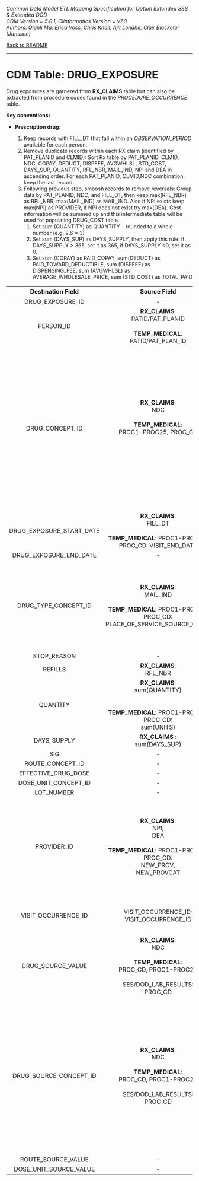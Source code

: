 *Common Data Model ETL Mapping Specification for Optum Extended SES & Extended DOD* 
<br>*CDM Version = 5.0.1, Clinformatics Version = v7.0*
<br>*Authors: Qianli Ma; Erica Voss, Chris Knoll, Ajit Londhe, Clair Blacketer (Janssen)*

[Back to README](README.md)

---

# CDM Table: DRUG_EXPOSURE

Drug exposures are garnered from **RX_CLAIMS** table but can also be extracted from procedure codes found in the *PROCEDURE_OCCURRENCE* table.

**Key conventions:**

-   **Prescription drug**:

    1.  Keep records with FILL_DT that fall within an *OBSERVATION_PERIOD* available for each person.
    2.  Remove duplicate records within each RX claim (identified by PAT_PLANID and CLMID): Sort Rx table by PAT_PLANID, CLMID, NDC, COPAY, DEDUCT, DISPFEE, AVGWHLSL, STD_COST, DAYS_SUP, QUANTITY, RFL_NBR, MAIL_IND, NPI and DEA in ascending order. For each PAT_PLANID, CLMID,NDC combination, keep the last record.
    3.  Following previous step, smoosh records to remove reversals: Group data by PAT_PLANID, NDC, and FILL_DT, then keep max(RFL_NBR) as RFL_NBR, max(MAIL_IND) as MAIL_IND. Also if NPI exists keep max(NPI) as PROVIDER, if NPI does not exist try max(DEA). Cost information will be summed up and this intermediate table will be used for populating DRUG_COST table.
        1.  Set sum (QUANTITY) as QUANTITY – rounded to a whole number (e.g. 2.6 = 3)
        2.  Set sum (DAYS_SUP) as DAYS_SUPPLY, then apply this rule: if DAYS_SUPPLY &gt; 365, set it as 365, if DAYS_SUPPLY &lt;0,       set it as 0.
        3.  Set sum (COPAY) as PAID_COPAY, sum(DEDUCT) as PAID_TOWARD_DEDUCTIBLE, sum (DISPFEE) as DISPENSING_FEE, sum (AVGWHLSL) as AVERAGE_WHOLESALE_PRICE, sum (STD_COST) as TOTAL_PAID

<a name="table-mappings-drug-exposure"></a>

**Destination Field**|**Source Field**|**Applied Rule**|**Comment**
:-----:|:-----:|:-----:|:-----:
DRUG_EXPOSURE_ID|-|System generated.| 
PERSON_ID|**RX_CLAIMS**: <br>PATID/PAT_PLANID<br><br>**TEMP_MEDICAL**: PATID/PAT_PLAN_ID|At the row level we work with PAT_PLANID, but PATID is what is written to the CDM.| 
DRUG_CONCEPT_ID|**RX_CLAIMS**:<br>NDC<br><br>**TEMP_MEDICAL**:<br>PROC1-PROC25, PROC_CD<br><br><br><br>|NDC:<br>Use Vocab map [Source to Standard Terminology](code_snippets.md#source-to-standard-terminology).<br>Use filter:<br>WHERE SOURCE_VOCABULARY_ID IN ('NDC')<br>AND TARGET_STANDARD_CONCEPT= 'S'<br>AND TARGET_INVALID_REASON IS NULL<br>AND FILL_DT BETWEEN SOURCE_VALID_START_DATE AND SOURCE_VALID_END_DATE<br>**TEMP_MEDICAL** (PROC1-PROC25, PROC_CD):<br>Use [Source to Standard Terminology](code_snippets.md#source-to-standard-terminology) and filter with [Concept Ids from Medical Claims Procedure Fields](code_snippets.md#from-medical-claims-procedure-fields)<br><br>|For procedure drugs, the CONCEPT_ID must have a DOMAIN_ID of ‘Drug’ to be included.<br><br>
DRUG_EXPOSURE_START_DATE|**RX_CLAIMS**: <br>FILL_DT<br><br>**TEMP_MEDICAL**: PROC1-PROC25, PROC_CD: VISIT_END_DATE  | | 
DRUG_EXPOSURE_END_DATE|-|NULL| 
DRUG_TYPE_CONCEPT_ID|**RX_CLAIMS**: <br>MAIL_IND<br><br>**TEMP_MEDICAL**: PROC1-PROC25, PROC_CD: PLACE_OF_SERVICE_SOURCE_VALUE |Prescription drug:  <br> If MAIL_IND = ‘Y’ then 38000176 (Prescription dispensed through mail order); else 38000175 (Prescription dispensed in pharmacy) <br><br>Procedure drug:  if <br>IP then 38000180 (Inpatient administration); else 38000179 (Physician administered drug, identified as procedure)|These CONCEPT_IDs fall under VOCABULARY_ID = ‘Drug Type’ in CONCEPT table.
STOP_REASON|-|NULL| 
REFILLS|**RX_CLAIMS**:<br>RFL_NBR|NULL for Procedure drug| 
QUANTITY|**RX_CLAIMS**:<br> sum(QUANTITY)<br><br> <br>**TEMP_MEDICAL**: PROC1-PROC25, PROC_CD:<br>sum(UNITS)| | 
DAYS_SUPPLY|**RX_CLAIMS** :<br>sum(DAYS_SUP)|NULL for  Procedure drug| 
SIG|-|NULL| 
ROUTE_CONCEPT_ID|-|0| 
EFFECTIVE_DRUG_DOSE|-|NULL| 
DOSE_UNIT_CONCEPT_ID|-|0| 
LOT_NUMBER|-|NULL| 
PROVIDER_ID|**RX_CLAIMS**:<br>NPI,<br>DEA<br><br>**TEMP_MEDICAL**: PROC1-PROC25, PROC_CD: <br>NEW_PROV, <br>NEW_PROVCAT<br>|Prescription drug:  <br>Map NPI or DEA to PROVIDER_SOURCE_VALUE in PROVIDER table, and extract its associated PROVIDER_ID;<br><br>Procedure drug:  <br>Map NEW_PROV and NEW_PROVCAT to PROVIDER_SOURCE_VALUE and SPECIALTY_SOURCE_VALUE in Provider table to extract its associated Provider ID.| 
VISIT_OCCURRENCE_ID|VISIT_OCCURRENCE_ID:   VISIT_OCCURRENCE_ID|Prescription drug: <br>NULL<br><br>Procedure drug:  VISIT_OCCURRENCE_ID| 
DRUG_SOURCE_VALUE|**RX_CLAIMS**:<br>NDC<br><br>**TEMP_MEDICAL**:<br>PROC_CD, PROC1-PROC25<br><br>SES/DOD_LAB_RESULTS:<br>PROC_CD| | 
DRUG_SOURCE_CONCEPT_ID|**RX_CLAIMS**:<br>NDC<br><br>**TEMP_MEDICAL**:<br>PROC_CD, PROC1-PROC25<br><br>SES/DOD_LAB_RESULTS:<br>PROC_CD|Filter when drug coming from **RX_CLAIMS**:<br>WHERE SOURCE_VOCABULARY_ID IN ('NDC')<br>AND TARGET_VOCABULARY_ID IN ('NDC')<br>AND FILL_DT BETWEEN SOURCE_VALID_START_DATE AND SOURCE_VALID_END_DATE<br><br>**TEMP_MEDICAL** (PROC_CD, PROC1-PROC25):<br>Use [Source to Source](code_snippets.md#source-to-source) and filter with [Source Concept Ids from Medical Claims Procedure Fields](code_snippets.md#from-medical-claims-procedure-fields-2)<br><br>SES/DOD_LAB_RESULTS<br>Use [Source to Source](code_snippets.md#source-to-source) and filter with [Source Concept Ids from Other Procedure Fields](code_snippets.md#from-other-procedure-fields-2)| 
ROUTE_SOURCE_VALUE|-|0| 
DOSE_UNIT_SOURCE_VALUE|-|0| 

